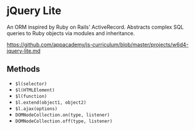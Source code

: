 # jQuery Lite

An ORM inspired by Ruby on Rails' ActiveRecord. Abstracts complex SQL queries to Ruby objects via modules and inheritance.

https://github.com/appacademy/js-curriculum/blob/master/projects/w6d4-jquery-lite.md

<!-- ## How to use in your project

Require `active_record_lite.rb` in your project, and when creating an object set it to inherit from `SQLObject`.

```ruby
class Example < SQLObject
  def example_method
    puts "example"
  end
end
``` -->

## Methods
* `$l(selector)`
* `$l(HTMLElement)`
* `$l(function)`
* `$l.extend(object1, object2)`
* `$l.ajax(options)`
* `DOMNodeCollection.on(type, listener)`
* `DOMNodeCollection.off(type, listener)`

